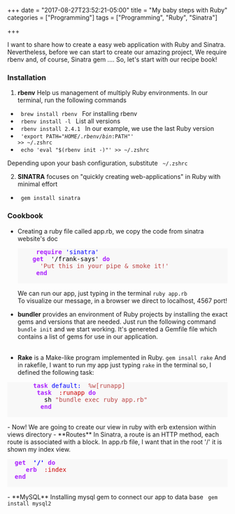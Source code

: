 +++
date = "2017-08-27T23:52:21-05:00"
title = "My baby steps with Ruby"
categories = ["Programming"]
tags = ["Programming", "Ruby", "Sinatra"]

+++

I want to share how to create a easy web application with Ruby and Sinatra. Nevertheless, before we can start to create our amazing project, We require rbenv and, of course, Sinatra gem .... So, let's start with our recipe book!

###  Installation
1.  **rbenv** Help us management of multiply Ruby environments. In our terminal, run the following commands
  * <code> brew install rbenv </code> For installing rbenv
  * <code> rbenv install -l </code> List all versions
  * <code> rbenv install 2.4.1 </code> In our example, we use the last Ruby version
  * <code> 'export PATH="$HOME/.rbenv/bin:$PATH"' >> ~/.zshrc </code>
  * <code> echo 'eval "$(rbenv init -)"' >> ~/.zshrc </code>

Depending upon your bash configuration, substitute <code> ~/.zshrc </code>

2. **SINATRA**  focuses on "quickly creating web-applications" in Ruby with minimal effort
  * <code> gem install sinatra </code>

### Cookbook
- Creating a ruby file called app.rb,  we copy the code from sinatra website's doc <br/>
  <div style="background: #f8f8f8;">
    <pre>
      <span style="color:#a2f; font-weight: bold;"> require</span> <span style="color: #00f">'sinatra'</span>
      <span style="color: #a2f; font-weight: bold;" >get </span> <span style="color: #000">'/frank-says'</span> <span style="color: #a2f; font-weight: bold;">do</span>
        <span style="color: #b44">'Put this in your pipe & smoke it!'</span>
       <span style="color:#a2f; font-weight: bold;">end</span>
    </pre>
  </div>

  We can run our app, just typing in the terminal <code>ruby app.rb </code>
   To visualize our message, in a browser we direct to localhost, 4567 port!

- **bundler** provides an environment of Ruby projects by installing the exact gems and versions that are needed. Just run the following command <code>bundle init</code> and we start working. It's genereted a Gemfile file which contains a list of gems for use in our application. <br/><br/>
- **Rake** is a Make-like program implemented in Ruby. <code>gem insall rake</code> And in rakefile, I want to run my app just typing <code>rake</code> in the terminal so, I defined the following task:
 <div style="background:#f8f8f8;">
    <pre>
      <span style="color: #A2F; font-weight: bold;"> task </span><span style="color: #00F">default: </span> <span style="color: #b44">%w[runapp]</span>
        <span style="color: #A2F; font-weight: bold;">task </span> <span style="color: #c00">:runapp </span><span style="color: #a2f; font-weight: bold;">do</span>
          <span style="color: #000 ">sh</span> <span style="color: #b44">"bundle exec ruby app.rb"</span>
        <span style="color: #a2f; font-weight: bold;"> end </span>
    </pre>
 </div>
- Now! We are going to create our view in ruby with erb extension within views directory
- **Routes** In Sinatra, a route is an HTTP method, each route is associated with a block. In app.rb file, I want that in the root '/' it is shown my index view.

 <div style="background:#f8f8f8;">
  <pre>
  <span style="color: #a2f; font-weight: bold;">get </span><span style="color: #00f; font-weight: bold;"> '/' </span><span style="color: #a2f; font-weight: bold;">do </span>
     <span style="color: #a2f; font-weight: bold;">erb </span> <span style="color: #c00;">:index </span>
  <span style="color: #a2f; font-weight: bold;">end</span>
 </pre>
</div>
- **MySQL** Installing mysql gem to connect our app to data base <code style""> gem install mysql2</code>
